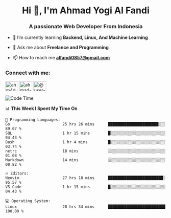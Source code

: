 <h1 align="center">Hi 👋, I'm Ahmad Yogi Al Fandi</h1>
<h3 align="center">A passionate Web Developer From Indonesia</h3>

- 🌱 I’m currently learning **Backend, Linux, And Machine Learning**

- 💬 Ask me about **Freelance and Programming**

- 📫 How to reach me **<alfandi0857@gmail.com>**

<h3 align="left">Connect with me:</h3>
<p align="left">
<a href="https://instagram.com/ahyalfan" target="blank"><img align="center" src="https://raw.githubusercontent.com/rahuldkjain/github-profile-readme-generator/master/src/images/icons/Social/instagram.svg" alt="ahm4d_alf" height="30" width="40" /></a>
  <a href="https://linkedin.com/in/ahmad-yogi-al-fandi" target="blank"><img align="center" src="https://raw.githubusercontent.com/rahuldkjain/github-profile-readme-generator/master/src/images/icons/Social/linked-in-alt.svg" alt="ahmad-yogi-al-fandi" height="30" width="40" /></a>
<a href="https://www.youtube.com/channel/UCLI1Dos-XvgatVk20PHrq2A" target="blank"><img align="center" src="https://raw.githubusercontent.com/rahuldkjain/github-profile-readme-generator/master/src/images/icons/Social/youtube.svg" alt="@user-et3bg8ny5g" height="30" width="40" /></a>
</p>

<!--START_SECTION:waka-->
![Code Time](http://img.shields.io/badge/Code%20Time-204%20hrs%2021%20mins-blue)

📊 **This Week I Spent My Time On** 

```text
💬 Programming Languages: 
Go                       25 hrs 26 mins      ██████████████████████░░░   89.07 % 
SQL                      1 hr 15 mins        █░░░░░░░░░░░░░░░░░░░░░░░░   04.43 % 
Bash                     1 hr 4 mins         █░░░░░░░░░░░░░░░░░░░░░░░░   03.74 % 
netrc                    18 mins             ░░░░░░░░░░░░░░░░░░░░░░░░░   01.08 % 
Markdown                 14 mins             ░░░░░░░░░░░░░░░░░░░░░░░░░   00.82 % 

🔥 Editors: 
Neovim                   27 hrs 18 mins      ████████████████████████░   95.57 % 
VS Code                  1 hr 15 mins        █░░░░░░░░░░░░░░░░░░░░░░░░   04.43 % 

💻 Operating System: 
Linux                    28 hrs 34 mins      █████████████████████████   100.00 % 
```


<!--END_SECTION:waka-->
